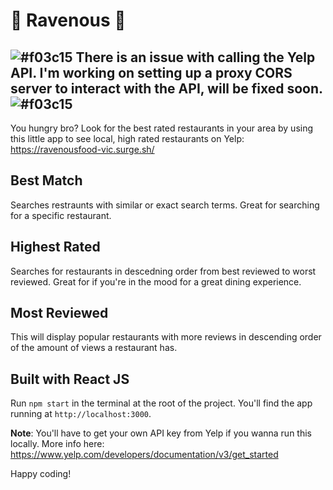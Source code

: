 # 🍲 Ravenous 🍲

## ![#f03c15](https://via.placeholder.com/15/f03c15/f03c15.png) There is an issue with calling the Yelp API. I'm working on setting up a proxy CORS server to interact with the API, will be fixed soon. ![#f03c15](https://via.placeholder.com/15/f03c15/f03c15.png)

You hungry bro? Look for the best rated restaurants in your area by using this little app to see local, high rated restaurants on Yelp: https://ravenousfood-vic.surge.sh/

## Best Match

Searches restraunts with similar or exact search terms. Great for searching for a specific restaurant.

## Highest Rated

Searches for restaurants in descedning order from best reviewed to worst reviewed. Great for if you're in the mood for a great dining experience.

## Most Reviewed

This will display popular restaurants with more reviews in descending order of the amount of views a restaurant has. 

## Built with React JS

Run `npm start` in the terminal at the root of the project. You'll find the app running at `http://localhost:3000`.

**Note**: You'll have to get your own API key from Yelp if you wanna run this locally. More info here: https://www.yelp.com/developers/documentation/v3/get_started

Happy coding!